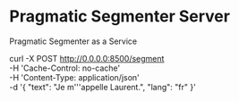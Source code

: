 # Pragmatic Segmenter Server
Pragmatic Segmenter as a Service


curl -X POST  http://0.0.0.0:8500/segment \
  -H 'Cache-Control: no-cache' \
  -H 'Content-Type: application/json' \
  -d '{ "text": "Je m'\''appelle Laurent.", "lang": "fr" }'
